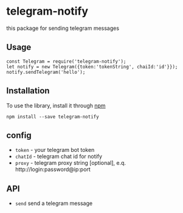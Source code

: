 # telegram-notify
this package for sending telegram messages

## Usage
    const Telegram = require('telegram-notify');
    let notify = new Telegram({token:'tokenString', chaiId:'id'}});
    notify.sendTelegram('hello');

    
## Installation
To use the library, install it through [npm](https://npmjs.com)
```shell
npm install --save telegram-notify
```

## config
* `token`  - your telegram bot token
* `chatId` - telegram chat id for notify
* `proxy` - telegram proxy string [optional], e.q. http://login:password@ip:port

## API
* `send` send a telegram message